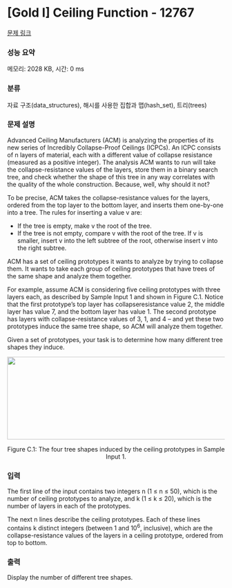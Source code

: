 # [Gold I] Ceiling Function - 12767 

[문제 링크](https://www.acmicpc.net/problem/12767) 

### 성능 요약

메모리: 2028 KB, 시간: 0 ms

### 분류

자료 구조(data_structures), 해시를 사용한 집합과 맵(hash_set), 트리(trees)

### 문제 설명

<p>Advanced Ceiling Manufacturers (ACM) is analyzing the properties of its new series of Incredibly Collapse-Proof Ceilings (ICPCs). An ICPC consists of n layers of material, each with a different value of collapse resistance (measured as a positive integer). The analysis ACM wants to run will take the collapse-resistance values of the layers, store them in a binary search tree, and check whether the shape of this tree in any way correlates with the quality of the whole construction. Because, well, why should it not?</p>

<p>To be precise, ACM takes the collapse-resistance values for the layers, ordered from the top layer to the bottom layer, and inserts them one-by-one into a tree. The rules for inserting a value v are:</p>

<ul>
	<li>If the tree is empty, make v the root of the tree.</li>
	<li>If the tree is not empty, compare v with the root of the tree. If v is smaller, insert v into the left subtree of the root, otherwise insert v into the right subtree.</li>
</ul>

<p>ACM has a set of ceiling prototypes it wants to analyze by trying to collapse them. It wants to take each group of ceiling prototypes that have trees of the same shape and analyze them together.</p>

<p>For example, assume ACM is considering five ceiling prototypes with three layers each, as described by Sample Input 1 and shown in Figure C.1. Notice that the first prototype’s top layer has collapseresistance value 2, the middle layer has value 7, and the bottom layer has value 1. The second prototype has layers with collapse-resistance values of 3, 1, and 4 – and yet these two prototypes induce the same tree shape, so ACM will analyze them together.</p>

<p>Given a set of prototypes, your task is to determine how many different tree shapes they induce.</p>

<p style="text-align: center;"><img alt="" src="https://onlinejudgeimages.s3-ap-northeast-1.amazonaws.com/problem/12767/1.png" style="height:191px; width:557px"></p>

<p style="text-align: center;">Figure C.1: The four tree shapes induced by the ceiling prototypes in Sample Input 1.</p>

### 입력 

 <p>The first line of the input contains two integers n (1 ≤ n ≤ 50), which is the number of ceiling prototypes to analyze, and k (1 ≤ k ≤ 20), which is the number of layers in each of the prototypes.</p>

<p>The next n lines describe the ceiling prototypes. Each of these lines contains k distinct integers (between 1 and 10<sup>6</sup>, inclusive), which are the collapse-resistance values of the layers in a ceiling prototype, ordered from top to bottom.</p>

### 출력 

 <p>Display the number of different tree shapes.</p>

